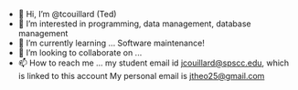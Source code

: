 - 👋 Hi, I’m @tcouillard (Ted)
- 👀 I’m interested in programming, data management, database management
- 🌱 I’m currently learning ... Software maintenance!
- 💞️ I’m looking to collaborate on ...
- 📫 How to reach me ... my student email id jcouillard@spscc.edu, which is linked to this account
My personal email is jtheo25@gmail.com

<!---
tcouillard/tcouillard is a ✨ special ✨ repository because its `README.md` (this file) appears on your GitHub profile.
You can click the Preview link to take a look at your changes.
--->
